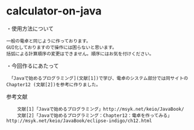 # calculator-on-java
・使用方法について
  
	一般の電卓と同じように作っております。
  	GUI化しておりますので操作には困らないと思います。
  	括弧による計算順序の変更はできません。順序にはお気を付けください。

・今回作るにあたって
   
	 「Javaで始めるプログラミング](文献[1])で学び、電卓のシステム部分では同サイトのChapter12 (文献[2])を参考に作りました。

参考文献　
   
		文献[1]「Javaで始めるプログラミング」http://msyk.net/keio/JavaBook/
		文献[2]「Javaで始めるプログラミング：Chapter12：電卓を作ってみる」http://msyk.net/keio/JavaBook/eclipse-indigo/ch12.html
